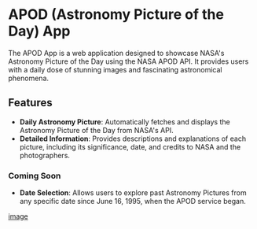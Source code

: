 # APOD (Astronomy Picture of the Day) App

The APOD App is a web application designed to showcase NASA's Astronomy Picture of the Day using the NASA APOD API. It provides users with a daily dose of stunning images and fascinating astronomical phenomena.

## Features

- **Daily Astronomy Picture**: Automatically fetches and displays the Astronomy Picture of the Day from NASA's API.
- **Detailed Information**: Provides descriptions and explanations of each picture, including its significance, date, and credits to NASA and the photographers.

### Coming Soon

- **Date Selection**: Allows users to explore past Astronomy Pictures from any specific date since June 16, 1995, when the APOD service began.

[image](./public/readme-img.png)
